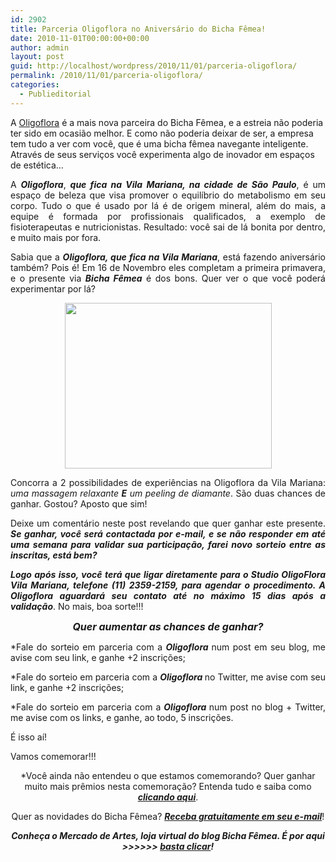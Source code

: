 ```yaml
---
id: 2902
title: Parceria Oligoflora no Aniversário do Bicha Fêmea!
date: 2010-11-01T00:00:00+00:00
author: admin
layout: post
guid: http://localhost/wordpress/2010/11/01/parceria-oligoflora/
permalink: /2010/11/01/parceria-oligoflora/
categories:
  - Publieditorial
---
```

A <a href="http://www.oligoflora.com.br/" target="_blank">Oligoflora</a> é a mais nova parceira do Bicha Fêmea, e a estreia não poderia ter sido em ocasião melhor. E como não poderia deixar de ser, a empresa tem tudo a ver com você, que é uma bicha fêmea navegante inteligente. Através de seus serviços você experimenta algo de inovador em espaços de estética…

<!--more-->

<p style="text-align: justify;">
  A <strong><em>Oligoflora</em></strong>, <strong><em>que fica na Vila Mariana, na cidade de São Paulo</em></strong>, é um espaço de beleza que visa promover o equilíbrio do metabolismo em seu corpo. Tudo o que é usado por lá é de origem mineral, além do mais, a equipe é formada por profissionais qualificados, a exemplo de fisioterapeutas e nutricionistas. Resultado: você sai de lá bonita por dentro, e muito mais por fora.
</p>

<p style="text-align: justify;">
  Sabia que a <strong><em>Oligoflora, que fica na Vila Mariana</em></strong>, está fazendo aniversário também? Pois é! Em 16 de Novembro eles completam a primeira primavera, e o presente via <strong><em>Bicha Fêmea</em></strong> é dos bons. Quer ver o que você poderá experimentar por lá?
</p>

<p style="text-align: center;">
  <a href="http://www.trololodemulher.com.br/blog/wp-content/uploads/2010/10/Presentes-Oligoflora.jpg"><img class="alignnone size-full wp-image-5377" title="Presentes Oligoflora" src="http://www.trololodemulher.com.br/blog/wp-content/uploads/2010/10/Presentes-Oligoflora.jpg" alt="" width="331" height="265" /></a>
</p>

<p style="text-align: justify;">
  Concorra a 2 possibilidades de experiências na Oligoflora da Vila Mariana: <em>uma massagem relaxante</em> <strong><em>E</em></strong> <em>um peeling de diamante</em>. São duas chances de ganhar. Gostou? Aposto que sim!
</p>

<p style="text-align: justify;">
  Deixe um comentário neste post revelando que quer ganhar este presente. <strong><em>Se ganhar, você será contactada por e-mail, e se não responder em até uma semana para validar sua participação, farei novo sorteio entre as inscritas, está bem? </em></strong>
</p>

<p style="text-align: justify;">
  <strong><em>Logo após isso, você terá que ligar diretamente para o Studio OligoFlora Vila Mariana, telefone (11) 2359-2159, para agendar o procedimento. A Oligoflora aguardará seu contato até no máximo 15 dias após a validação</em></strong>. No mais, boa sorte!!!
</p>

<p style="text-align: center;">
  <strong><em><span style="font-size: medium;">Quer aumentar as chances de ganhar?</span></em></strong>
</p>

<p style="text-align: justify;">
  *Fale do sorteio em parceria com a <strong><em>Oligoflora </em></strong>num post em seu blog, me avise com seu link, e ganhe +2 inscrições;
</p>

<p style="text-align: justify;">
  *Fale do sorteio em parceria com a <strong><em>Oligoflora </em></strong>no Twitter, me avise com seu link, e ganhe +2 inscrições;
</p>

<p style="text-align: justify;">
  *Fale do sorteio em parceria com a <strong><em>Oligoflora </em></strong>num post no blog + Twitter, me avise com os links, e ganhe, ao todo, 5 inscrições.
</p>

<p style="text-align: justify;">
  É isso aí!
</p>

Vamos comemorar!!!

<p style="text-align: center;">
  *Você ainda não entendeu o que estamos comemorando? Quer ganhar muito mais prêmios nesta comemoração? Entenda tudo e saiba como <strong><em><a href="http://www.trololodemulher.com.br/2010/11/01/2-aniversario-bicha-femea/" target="_self">clicando aqui</a></em></strong>.
</p>

<p style="text-align: center;">
  Quer as novidades do Bicha Fêmea? <strong><em><a href="http://feedburner.google.com/fb/a/mailverify?uri=blogbichafemea&loc=pt_BR">Receba gratuitamente em seu e-mail</a></em></strong>!
</p>

<p style="text-align: center;">
  <strong><em>Conheça o Mercado de Artes, loja virtual do blog Bicha Fêmea. É por aqui >>>>>> </em><a href="http://www.trololodemulher.com.br/loja/"><em>basta clicar</em></a><em>!</em></strong>
</p>